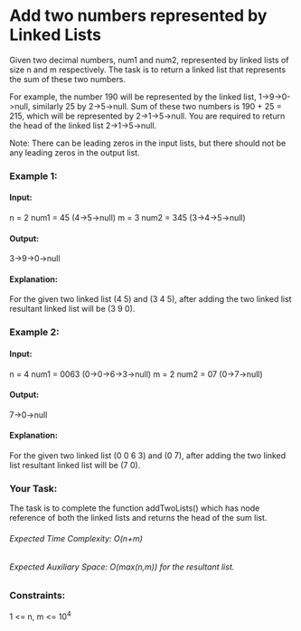 # Add two numbers represented by Linked Lists
Given two decimal numbers, num1 and num2, represented by linked lists of size n and m respectively. The task is to return a linked list that represents the sum of these two numbers.

For example, the number 190 will be represented by the linked list, 1->9->0->null, similarly 25 by 2->5->null. Sum of these two numbers is 190 + 25 = 215, which will be represented by 2->1->5->null. You are required to return the head of the linked list 2->1->5->null.

Note: There can be leading zeros in the input lists, but there should not be any leading zeros in the output list.

### Example 1:
#### Input:
n = 2
num1 = 45 (4->5->null)
m = 3
num2 = 345 (3->4->5->null)
#### Output: 
3->9->0->null  
#### Explanation: 
For the given two linked list (4 5) and (3 4 5), after adding the two linked list resultant linked list will be (3 9 0).

### Example 2:
#### Input:
n = 4
num1 = 0063 (0->0->6->3->null)
m = 2
num2 = 07 (0->7->null)
#### Output: 
7->0->null
#### Explanation: 
For the given two linked list (0 0 6 3) and (0 7), after adding the two linked list resultant linked list will be (7 0).

### Your Task:
The task is to complete the function addTwoLists() which has node reference of both the linked lists and returns the head of the sum list.   

###### Expected Time Complexity: O(n+m)
###### Expected Auxiliary Space: O(max(n,m)) for the resultant list.

### Constraints:
1 <= n, m <= $`10^4`$

